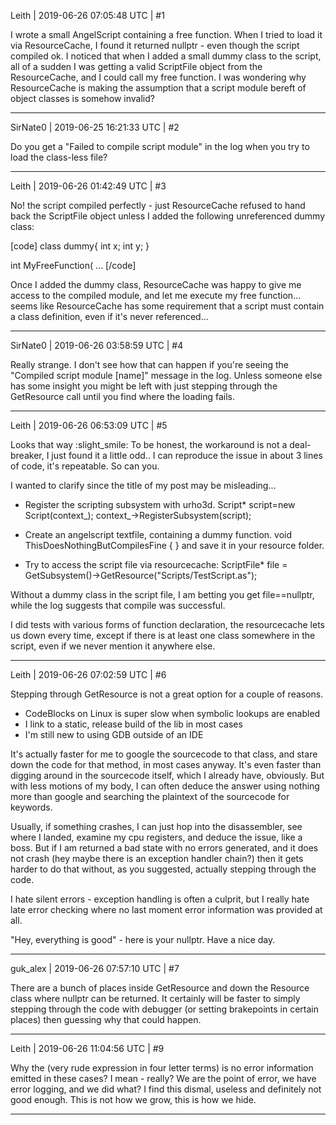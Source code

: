 Leith | 2019-06-26 07:05:48 UTC | #1

I wrote a small AngelScript containing a free function.
When I tried to load it via ResourceCache, I found it returned nullptr - even though the script compiled ok. I noticed that when I added a small dummy class to the script, all of a sudden I was getting a valid ScriptFile object from the ResourceCache, and I could call my free function.
I was wondering why ResourceCache is making the assumption that a script module bereft of object classes is somehow invalid?

-------------------------

SirNate0 | 2019-06-25 16:21:33 UTC | #2

Do you get a "Failed to compile script module" in the log when you try to load the class-less file?

-------------------------

Leith | 2019-06-26 01:42:49 UTC | #3

No! the script compiled perfectly - just ResourceCache refused to hand back the ScriptFile object unless I added the following unreferenced dummy class:

[code]
class dummy{
     int x;
     int y;
}

int MyFreeFunction( ... 
[/code]

Once I added the dummy class, ResourceCache was happy to give me access to the compiled module, and let me execute my free function... seems like ResourceCache has some requirement that a script must contain a class definition, even if it's never referenced...

-------------------------

SirNate0 | 2019-06-26 03:58:59 UTC | #4

Really strange. I don't see how that can happen if you're seeing the "Compiled script module [name]" message in the log. Unless someone else has some insight you might be left with just stepping through the GetResource call until you find where the loading fails.

-------------------------

Leith | 2019-06-26 06:53:09 UTC | #5

Looks that way :slight_smile:
To be honest, the workaround is not a deal-breaker, I just found it a little odd..
I can reproduce the issue in about 3 lines of code, it's repeatable.
So can you.

I wanted to clarify since the title of my post may be misleading...

- Register the scripting subsystem with urho3d.
        Script* script=new Script(context_);
        context_->RegisterSubsystem(script);
- Create an angelscript textfile, containing a dummy function.
void ThisDoesNothingButCompilesFine { } and save it in your resource folder.

- Try to  access the script file via resourcecache:
ScriptFile* file = GetSubsystem<ResourceCache>()->GetResource<ScriptFile>("Scripts/TestScript.as");

Without a dummy class in the script file, I am betting you get file==nullptr, while the log suggests that compile was successful.

I did tests with various forms of function declaration, the resourcecache lets us down every time, except if there is at least one class somewhere in the script, even if we never mention it anywhere else.

-------------------------

Leith | 2019-06-26 07:02:59 UTC | #6

Stepping through GetResource is not a great option for a couple of reasons.
- CodeBlocks on Linux is super slow when symbolic lookups are enabled
- I link to a static, release build of the lib in most cases
- I'm still new to using GDB outside of an IDE

It's actually faster for me to google the sourcecode to that class, and stare down the code for that method, in most cases anyway. It's even faster than digging around in the sourcecode itself, which I already have, obviously. But with less motions of my body, I can often deduce the answer using nothing more than google and searching the plaintext of the sourcecode for keywords.

Usually, if something crashes, I can just hop into the disassembler, see where I landed, examine my cpu registers, and deduce the issue, like a boss. But if I am returned a bad state with no errors generated, and it does not crash (hey maybe there is an exception handler chain?) then it gets harder to do that without, as you suggested, actually stepping through the code.

I hate silent errors - exception handling is often a culprit, but I really hate late error checking where no last moment error information was provided at all.

"Hey, everything is good" - here is your nullptr. Have a nice day.

-------------------------

guk_alex | 2019-06-26 07:57:10 UTC | #7

There are a bunch of places inside GetResource and down the Resource class where nullptr can be returned. It certainly will be faster to simply stepping through the code with debugger (or setting brakepoints in certain places) then guessing why that could happen.

-------------------------

Leith | 2019-06-26 11:04:56 UTC | #9

Why the (very rude expression in four letter terms) is no error information emitted in these cases? I mean - really? We are the point of error, we have error logging, and we did what? I find this dismal, useless and definitely not good enough. This is not how we grow, this is how we hide.

-------------------------


